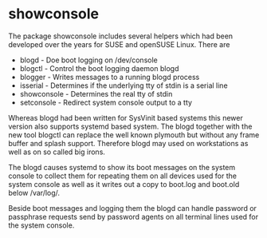 # showconsole

The package showconsole includes several helpers which had been developed
over the years for SUSE and openSUSE Linux. There are

  * blogd       - Doe boot logging on /dev/console
  * blogctl     - Control the boot logging daemon blogd
  * blogger     - Writes messages to a running blogd process
  * isserial    - Determines if the underlying tty of stdin is a serial line
  * showconsole - Determines the real tty of stdin
  * setconsole  - Redirect system console output to a tty

Whereas blogd had been written for SysVinit based systems this newer version
also supports systemd based system.  The blogd together with the new tool
blogctl can replace the well known plymouth but without any frame buffer and
splash support.  Therefore blogd may used on workstations as well as on so
called big irons.

The blogd causes systemd to show its boot messages on the system console to
collect them for repeating them on all devices used for the system console
as well as it writes out a copy to boot.log and boot.old below /var/log/.

Beside boot messages and logging them the blogd can handle password or
passphrase requests send by password agents on all terminal lines used for
the system console.
